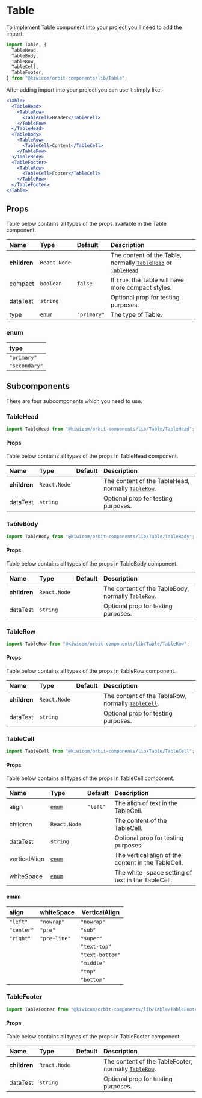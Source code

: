 # Table

To implement Table component into your project you'll need to add the import:

```jsx
import Table, {
  TableHead,
  TableBody,
  TableRow,
  TableCell,
  TableFooter,
} from "@kiwicom/orbit-components/lib/Table";
```

After adding import into your project you can use it simply like:

```jsx
<Table>
  <TableHead>
    <TableRow>
      <TableCell>Header</TableCell>
    </TableRow>
  </TableHead>
  <TableBody>
    <TableRow>
      <TableCell>Content</TableCell>
    </TableRow>
  </TableBody>
  <TableFooter>
    <TableRow>
      <TableCell>Footer</TableCell>
    </TableRow>
  </TableFooter>
</Table>
```

## Props

Table below contains all types of the props available in the Table component.

| Name         | Type            | Default     | Description                                                                                |
| :----------- | :-------------- | :---------- | :----------------------------------------------------------------------------------------- |
| **children** | `React.Node`    |             | The content of the Table, normally [`TableHead`](#tablehead) or [`TableHead`](#TableHead). |
| compact      | `boolean`       | `false`     | If `true`, the Table will have more compact styles.                                        |
| dataTest     | `string`        |             | Optional prop for testing purposes.                                                        |
| type         | [`enum`](#enum) | `"primary"` | The type of Table.                                                                         |

### enum

| type          |
| :------------ |
| `"primary"`   |
| `"secondary"` |

## Subcomponents

There are four subcomponents which you need to use.

### TableHead

```jsx
import TableHead from "@kiwicom/orbit-components/lib/Table/TableHead";
```

#### Props

Table below contains all types of the props in TableHead component.

| Name         | Type         | Default | Description                                                     |
| :----------- | :----------- | :------ | :-------------------------------------------------------------- |
| **children** | `React.Node` |         | The content of the TableHead, normally [`TableRow`](#tablerow). |
| dataTest     | `string`     |         | Optional prop for testing purposes.                             |

### TableBody

```jsx
import TableBody from "@kiwicom/orbit-components/lib/Table/TableBody";
```

#### Props

Table below contains all types of the props in TableBody component.

| Name         | Type         | Default | Description                                                     |
| :----------- | :----------- | :------ | :-------------------------------------------------------------- |
| **children** | `React.Node` |         | The content of the TableBody, normally [`TableRow`](#tablerow). |
| dataTest     | `string`     |         | Optional prop for testing purposes.                             |

### TableRow

```jsx
import TableRow from "@kiwicom/orbit-components/lib/Table/TableRow";
```

#### Props

Table below contains all types of the props in TableRow component.

| Name         | Type         | Default | Description                                                      |
| :----------- | :----------- | :------ | :--------------------------------------------------------------- |
| **children** | `React.Node` |         | The content of the TableRow, normally [`TableCell`](#tablecell). |
| dataTest     | `string`     |         | Optional prop for testing purposes.                              |

### TableCell

```jsx
import TableCell from "@kiwicom/orbit-components/lib/Table/TableCell";
```

#### Props

Table below contains all types of the props in TableCell component.

| Name          | Type            | Default  | Description                                         |
| :------------ | :-------------- | :------- | :-------------------------------------------------- |
| align         | [`enum`](#enum) | `"left"` | The align of text in the TableCell.                 |
| children      | `React.Node`    |          | The content of the TableCell.                       |
| dataTest      | `string`        |          | Optional prop for testing purposes.                 |
| verticalAlign | [`enum`](#enum) |          | The vertical align of the content in the TableCell. |
| whiteSpace    | [`enum`](#enum) |          | The white-space setting of text in the TableCell.   |

#### enum

| align      | whiteSpace   | VerticalAlign   |
| :--------- | :----------- | --------------- |
| `"left"`   | `"nowrap"`   | `"nowrap"`      |
| `"center"` | `"pre"`      | `"sub"`         |
| `"right"`  | `"pre-line"` | `"super"`       |
|            |              | `"text-top"`    |
|            |              | `"text-bottom"` |
|            |              | `"middle"`      |
|            |              | `"top"`         |
|            |              | `"bottom"`      |

### TableFooter

```jsx
import TableFooter from "@kiwicom/orbit-components/lib/Table/TableFooter";
```

#### Props

Table below contains all types of the props in TableFooter component.

| Name         | Type         | Default | Description                                                       |
| :----------- | :----------- | :------ | :---------------------------------------------------------------- |
| **children** | `React.Node` |         | The content of the TableFooter, normally [`TableRow`](#tablerow). |
| dataTest     | `string`     |         | Optional prop for testing purposes.                               |
